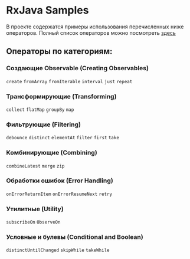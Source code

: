 # RxJava Samples
В проекте содержатся примеры использования перечисленных ниже операторов.
Полный список операторов можно посмотреть [здесь](https://reactivex.io/documentation/operators.html#categorized)

## Операторы по категориям:

### Создающие Observable (Creating Observables)
`create`
`fromArray`
`fromIterable`
`interval`
`just`
`repeat`

### Трансформирующие (Transforming)
`collect`
`flatMap`
`groupBy`
`map`

### Фильтрующие (Filtering)
`debounce`
`distinct`
`elementAt`
`filter` 
`first` 
`take`

### Комбинирующие (Combining)
`combineLatest`
`merge`
`zip`

### Обработки ошибок (Error Handling)
`onErrorReturnItem`
`onErrorResumeNext`
`retry`

### Утилитные (Utility)
`subscribeOn`
`ObserveOn`

### Условные и булевы  (Conditional and Boolean)
`distinctUntilChanged`
`skipWhile`
`takeWhile`
